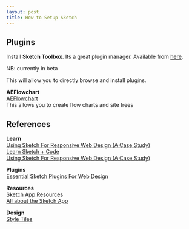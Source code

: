 ```yaml
---
layout: post
title: How to Setup Sketch
---
```


## Plugins

Install **Sketch Toolbox**. Its a great plugin manager. Available from [here](http://sketchtoolbox.com/).  

NB: currently in beta  

This will allow you to directly browse and install plugins.

**AEFlowchart**  
[AEFlowchart](https://github.com/tadija/AEFlowchart)  
This allows you to create flow charts and site trees

## References

**Learn**  
[Using Sketch For Responsive Web Design (A Case Study)](https://www.smashingmagazine.com/2015/04/using-sketch-for-responsive-web-design-case-study/)  
[Learn Sketch + Code](https://designcode.io/sketch)  
[Using Sketch For Responsive Web Design (A Case Study)](https://www.smashingmagazine.com/2015/04/using-sketch-for-responsive-web-design-case-study/)  

**Plugins**  
[Essential Sketch Plugins For Web Design](http://www.newmediacampaigns.com/blog/essential-sketch-plugins-for-web-design)  

**Resources**  
[Sketch App Resources](http://www.sketchappsources.com/)  
[All about the Sketch App](https://medium.com/sketch-app)  

**Design**  
[Style Tiles](http://styletil.es/)  
